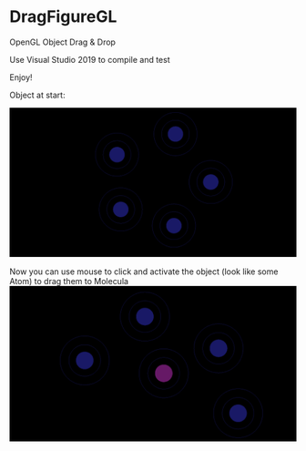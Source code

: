 # DragFigureGL
OpenGL Object Drag &amp; Drop

Use Visual Studio 2019 to compile and test

Enjoy!


Object at start:

![](initial_order.png)


Now you can use mouse to click and activate the object (look like some Atom) to drag them to Molecula
![](space_reordering.png)
